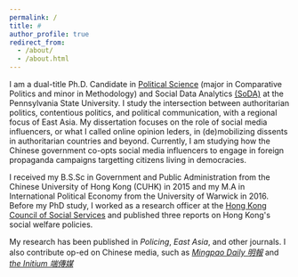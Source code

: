 ```yaml
---
permalink: /
title: #
author_profile: true
redirect_from: 
  - /about/
  - /about.html
---
```


I am a dual-title Ph.D. Candidate in [Political Science](https://polisci.la.psu.edu) (major in Comparative Politics and minor in Methodology) and Social Data Analytics [(SoDA)](https://soda.la.psu.edu/) at the Pennsylvania State University. I study the intersection between authoritarian politics, contentious politics, and political communication, with a regional focus of East Asia. My dissertation focuses on the role of social media influencers, or what I called online opinion leders, in (de)mobilizing dissents in authoritarian countries and beyond. Currently, I am studying how the Chinese government co-opts social media influencers to engage in foreign propaganda campaigns targetting citizens living in democracies.

I received my B.S.Sc in Government and Public Administration from the Chinese University of Hong Kong (CUHK) in 2015 and my M.A in International Political Economy from the University of Warwick in 2016. Before my PhD study, I worked as a research officer at the [Hong Kong Council of Social Services](https://www.hkcss.org.hk/?lang=en) and published three reports on Hong Kong's social welfare policies.

My research has been published in <em>Policing</em>, <em>East Asia</em>, and other journals. I also contribute op-ed on Chinese media, such as <em>[Mingpao Daily 明報](https://news.mingpao.com/%E6%98%8E%E5%A0%B1%E6%96%B0%E8%81%9E%E7%B6%B2/main)</em> and <em>[the Initium 端傳媒](https://theinitium.com/)</em>
